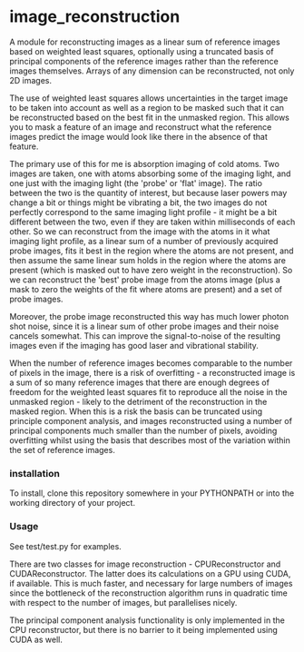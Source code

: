 # image_reconstruction #

A module for reconstructing images as a linear sum of reference images based
on weighted least squares, optionally using a truncated basis of principal
components of the reference images rather than the reference images
themselves. Arrays of any dimension can be reconstructed, not only 2D images.

The use of weighted least squares allows uncertainties in the target image to
be taken into account as well as a region to be masked such that it can be
reconstructed based on the best fit in the unmasked region. This allows you to
mask a feature of an image and reconstruct what the reference images predict
the image would look like there in the absence of that feature.

The primary use of this for me is absorption imaging of cold atoms. Two images
are taken, one with atoms absorbing some of the imaging light, and one just
with the imaging light (the 'probe' or 'flat' image). The ratio between the
two is the quantity of interest, but because laser powers may change a bit or
things might be vibrating a bit, the two images do not perfectly correspond to
the same imaging light profile - it might be a bit different between the two,
even if they are taken within milliseconds of each other. So we can
reconstruct from the image with the atoms in it what imaging light profile, as
a linear sum of a number of previously acquired probe images, fits it best in
the region where the atoms are not present, and then assume the same linear
sum holds in the region where the atoms are present (which is masked out to
have zero weight in  the reconstruction). So we can reconstruct the 'best'
probe image from the atoms image (plus a mask to zero the weights of the fit
where atoms are present) and a set of probe images.

Moreover, the probe image reconstructed this way has much lower photon shot
noise, since it is a linear sum of other probe images and their noise cancels
somewhat. This can improve the signal-to-noise of the resulting images even if
the imaging has good laser and vibrational stability.

When the number of reference images becomes comparable to the number of pixels
in the image, there is a risk of overfitting - a reconstructed image is a sum
of so many reference images that there are enough degrees of freedom for the
weighted least squares fit to reproduce all the noise in the unmasked region -
likely to the detriment of the reconstruction in the masked region. When this
is a risk the basis can be truncated using principle component analysis, and
images reconstructed using a number of principal components much smaller than
the number of pixels, avoiding overfitting whilst using the basis that
describes most of the variation within the set of reference images.


### installation ###

To install, clone this repository somewhere in your PYTHONPATH or into the
working directory of your project.

### Usage ###

See test/test.py for examples.

There are two classes for image reconstruction - CPUReconstructor and
CUDAReconstructor. The latter does its calculations on a GPU using CUDA, if
available. This is much faster, and necessary for large numbers of images
since the bottleneck of the reconstruction algorithm runs in quadratic time
with respect to the number of images, but parallelises nicely.

The principal component analysis functionality is only implemented in the CPU
reconstructor, but there is no barrier to it being implemented using CUDA as well.
